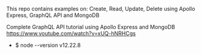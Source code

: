 This repo contains examples on:
Create, Read, Update, Delete using Apollo Express, GraphQL API and MongoDB



Complete GraphQL API tutorial using Apollo Express and MongoDB
https://www.youtube.com/watch?v=xUQ-hNRHCgs

* $ node --version
v12.22.8